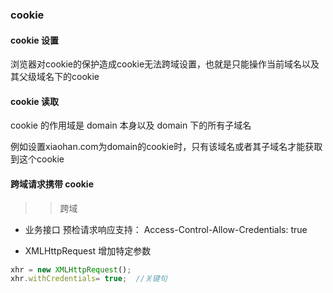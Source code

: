 ### cookie

#### cookie 设置
浏览器对cookie的保护造成cookie无法跨域设置，也就是只能操作当前域名以及其父级域名下的cookie



#### cookie 读取
cookie 的作用域是 domain 本身以及 domain 下的所有子域名 

例如设置xiaohan.com为domain的cookie时，只有该域名或者其子域名才能获取到这个cookie



#### 跨域请求携带 cookie
>>跨域

- 业务接口
预检请求响应支持： Access-Control-Allow-Credentials: true

- XMLHttpRequest 增加特定参数

```javascript
xhr = new XMLHttpRequest();
xhr.withCredentials= true;  //关键句
```
